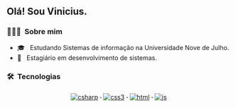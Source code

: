 <h2> Olá! Sou Vinicius.</h2>

<h3> 👨🏻‍💻 &nbsp;Sobre mim </h3>

- 🎓 &nbsp; Estudando Sistemas de informação na Universidade Nove de Julho.
- 💼 &nbsp; Estagiário em desenvolvimento de sistemas.

<h3> 🛠 &nbsp;Tecnologias </h3>

<p align="center">
  <a href="#">
    <img src="https://raw.githubusercontent.com/almeidavini/ColoredBadges/master/svg/dev/languages/csharp.svg" alt="csharp" style="vertical-align:top; margin:6px 4px">
  </a>  

  <a href="#">
    <img src="https://raw.githubusercontent.com/almeidavini/ColoredBadges/master/svg/dev/languages/css3.svg" alt="css3" style="vertical-align:top; margin:6px 4px">
  </a>
 
  <a href="#">
    <img src="https://raw.githubusercontent.com/almeidavini/ColoredBadges/master/svg/dev/languages/html.svg" alt="html" style="vertical-align:top; margin:6px 4px">
  </a>  
  
  <a href="#">
    <img src="https://raw.githubusercontent.com/almeidavini/ColoredBadges/master/svg/dev/languages/js.svg" alt="js" style="vertical-align:top; margin:6px 4px">
  </a>  
</p>

